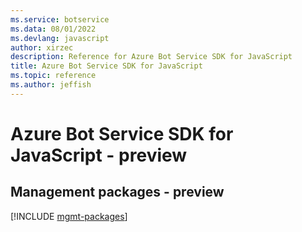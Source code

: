 ```yaml
---
ms.service: botservice
ms.data: 08/01/2022
ms.devlang: javascript
author: xirzec
description: Reference for Azure Bot Service SDK for JavaScript
title: Azure Bot Service SDK for JavaScript
ms.topic: reference
ms.author: jeffish
---
```

# Azure Bot Service SDK for JavaScript - preview

## Management packages - preview
[!INCLUDE [mgmt-packages](bot-service-mgmt-index.md)]